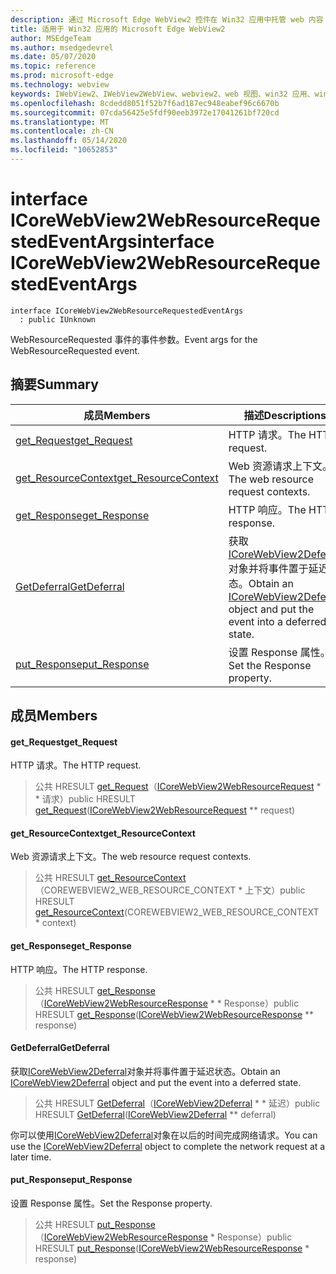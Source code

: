 ```yaml
---
description: 通过 Microsoft Edge WebView2 控件在 Win32 应用中托管 web 内容
title: 适用于 Win32 应用的 Microsoft Edge WebView2
author: MSEdgeTeam
ms.author: msedgedevrel
ms.date: 05/07/2020
ms.topic: reference
ms.prod: microsoft-edge
ms.technology: webview
keywords: IWebView2、IWebView2WebView、webview2、web 视图、win32 应用、win32、edge、ICoreWebView2、ICoreWebView2Controller、浏览器控件、边缘 html
ms.openlocfilehash: 8cdedd8051f52b7f6ad187ec948eabef96c6670b
ms.sourcegitcommit: 07cda56425e5fdf90eeb3972e17041261bf720cd
ms.translationtype: MT
ms.contentlocale: zh-CN
ms.lasthandoff: 05/14/2020
ms.locfileid: "10652853"
---
```

# <span data-ttu-id="95505-104">interface ICoreWebView2WebResourceRequestedEventArgs</span><span class="sxs-lookup"><span data-stu-id="95505-104">interface ICoreWebView2WebResourceRequestedEventArgs</span></span> 

```
interface ICoreWebView2WebResourceRequestedEventArgs
  : public IUnknown
```

<span data-ttu-id="95505-105">WebResourceRequested 事件的事件参数。</span><span class="sxs-lookup"><span data-stu-id="95505-105">Event args for the WebResourceRequested event.</span></span>

## <span data-ttu-id="95505-106">摘要</span><span class="sxs-lookup"><span data-stu-id="95505-106">Summary</span></span>

 <span data-ttu-id="95505-107">成员</span><span class="sxs-lookup"><span data-stu-id="95505-107">Members</span></span>                        | <span data-ttu-id="95505-108">描述</span><span class="sxs-lookup"><span data-stu-id="95505-108">Descriptions</span></span>
--------------------------------|---------------------------------------------
[<span data-ttu-id="95505-109">get_Request</span><span class="sxs-lookup"><span data-stu-id="95505-109">get_Request</span></span>](#get_request) | <span data-ttu-id="95505-110">HTTP 请求。</span><span class="sxs-lookup"><span data-stu-id="95505-110">The HTTP request.</span></span>
[<span data-ttu-id="95505-111">get_ResourceContext</span><span class="sxs-lookup"><span data-stu-id="95505-111">get_ResourceContext</span></span>](#get_resourcecontext) | <span data-ttu-id="95505-112">Web 资源请求上下文。</span><span class="sxs-lookup"><span data-stu-id="95505-112">The web resource request contexts.</span></span>
[<span data-ttu-id="95505-113">get_Response</span><span class="sxs-lookup"><span data-stu-id="95505-113">get_Response</span></span>](#get_response) | <span data-ttu-id="95505-114">HTTP 响应。</span><span class="sxs-lookup"><span data-stu-id="95505-114">The HTTP response.</span></span>
[<span data-ttu-id="95505-115">GetDeferral</span><span class="sxs-lookup"><span data-stu-id="95505-115">GetDeferral</span></span>](#getdeferral) | <span data-ttu-id="95505-116">获取[ICoreWebView2Deferral](icorewebview2deferral.md)对象并将事件置于延迟状态。</span><span class="sxs-lookup"><span data-stu-id="95505-116">Obtain an [ICoreWebView2Deferral](icorewebview2deferral.md) object and put the event into a deferred state.</span></span>
[<span data-ttu-id="95505-117">put_Response</span><span class="sxs-lookup"><span data-stu-id="95505-117">put_Response</span></span>](#put_response) | <span data-ttu-id="95505-118">设置 Response 属性。</span><span class="sxs-lookup"><span data-stu-id="95505-118">Set the Response property.</span></span>

## <span data-ttu-id="95505-119">成员</span><span class="sxs-lookup"><span data-stu-id="95505-119">Members</span></span>

#### <span data-ttu-id="95505-120">get_Request</span><span class="sxs-lookup"><span data-stu-id="95505-120">get_Request</span></span> 

<span data-ttu-id="95505-121">HTTP 请求。</span><span class="sxs-lookup"><span data-stu-id="95505-121">The HTTP request.</span></span>

> <span data-ttu-id="95505-122">公共 HRESULT [get_Request](#get_request)（[ICoreWebView2WebResourceRequest](icorewebview2webresourcerequest.md) \* \* 请求）</span><span class="sxs-lookup"><span data-stu-id="95505-122">public HRESULT [get_Request](#get_request)([ICoreWebView2WebResourceRequest](icorewebview2webresourcerequest.md) \*\* request)</span></span>

#### <span data-ttu-id="95505-123">get_ResourceContext</span><span class="sxs-lookup"><span data-stu-id="95505-123">get_ResourceContext</span></span> 

<span data-ttu-id="95505-124">Web 资源请求上下文。</span><span class="sxs-lookup"><span data-stu-id="95505-124">The web resource request contexts.</span></span>

> <span data-ttu-id="95505-125">公共 HRESULT [get_ResourceContext](#get_resourcecontext)（COREWEBVIEW2_WEB_RESOURCE_CONTEXT \* 上下文）</span><span class="sxs-lookup"><span data-stu-id="95505-125">public HRESULT [get_ResourceContext](#get_resourcecontext)(COREWEBVIEW2_WEB_RESOURCE_CONTEXT \* context)</span></span>

#### <span data-ttu-id="95505-126">get_Response</span><span class="sxs-lookup"><span data-stu-id="95505-126">get_Response</span></span> 

<span data-ttu-id="95505-127">HTTP 响应。</span><span class="sxs-lookup"><span data-stu-id="95505-127">The HTTP response.</span></span>

> <span data-ttu-id="95505-128">公共 HRESULT [get_Response](#get_response)（[ICoreWebView2WebResourceResponse](icorewebview2webresourceresponse.md) \* \* Response）</span><span class="sxs-lookup"><span data-stu-id="95505-128">public HRESULT [get_Response](#get_response)([ICoreWebView2WebResourceResponse](icorewebview2webresourceresponse.md) \*\* response)</span></span>

#### <span data-ttu-id="95505-129">GetDeferral</span><span class="sxs-lookup"><span data-stu-id="95505-129">GetDeferral</span></span> 

<span data-ttu-id="95505-130">获取[ICoreWebView2Deferral](icorewebview2deferral.md)对象并将事件置于延迟状态。</span><span class="sxs-lookup"><span data-stu-id="95505-130">Obtain an [ICoreWebView2Deferral](icorewebview2deferral.md) object and put the event into a deferred state.</span></span>

> <span data-ttu-id="95505-131">公共 HRESULT [GetDeferral](#getdeferral)（[ICoreWebView2Deferral](icorewebview2deferral.md) \* \* 延迟）</span><span class="sxs-lookup"><span data-stu-id="95505-131">public HRESULT [GetDeferral](#getdeferral)([ICoreWebView2Deferral](icorewebview2deferral.md) \*\* deferral)</span></span>

<span data-ttu-id="95505-132">你可以使用[ICoreWebView2Deferral](icorewebview2deferral.md)对象在以后的时间完成网络请求。</span><span class="sxs-lookup"><span data-stu-id="95505-132">You can use the [ICoreWebView2Deferral](icorewebview2deferral.md) object to complete the network request at a later time.</span></span>

#### <span data-ttu-id="95505-133">put_Response</span><span class="sxs-lookup"><span data-stu-id="95505-133">put_Response</span></span> 

<span data-ttu-id="95505-134">设置 Response 属性。</span><span class="sxs-lookup"><span data-stu-id="95505-134">Set the Response property.</span></span>

> <span data-ttu-id="95505-135">公共 HRESULT [put_Response](#put_response)（[ICoreWebView2WebResourceResponse](icorewebview2webresourceresponse.md) \* Response）</span><span class="sxs-lookup"><span data-stu-id="95505-135">public HRESULT [put_Response](#put_response)([ICoreWebView2WebResourceResponse](icorewebview2webresourceresponse.md) \* response)</span></span>

